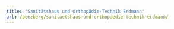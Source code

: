 ```yaml
---
title: "Sanitätshaus und Orthopädie-Technik Erdmann"
url: /penzberg/sanitaetshaus-und-orthopaedie-technik-erdmann/
---
```

